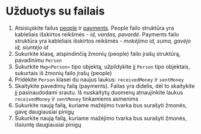 # Užduotys su failais
	
1.	Atsisiųskite failus [people](people) ir [payments](payments). People failo struktūra yra kableliais išskirtos reikšmės -  *id, vardas, pavardė*. Payments failo struktūra yra kableliais išskirtos reikšmės - *mokėjimo id, suma, gavėjo id, siuntėjo id*
2.	Sukurkite klasę, atspindinčią žmonių (people) failo įrašų struktūrą, pavadinimu `Person`
3.	Sukurkite  `Map<Person>` tipo objektą, užpildykite jį `Person` tipo objektais, sukurtais iš žmonių failo įrašų (people)
4.	Pridėkite `Person` klasei du naujus laukus: `receivedMoney` ir `sentMoney`
5.	Skaitykite pavedimų failą (payments). Failas yra didelis, dėl to skaitykite jį pasinaudodami srautu. Iš nuskaitytų duomenų atnaujinkite laukus `receivedMoney` ir `sentMoney` tinkamiems asmenims
6.	Sukurkite naują failą, kuriame mažėjimo tvarka bus surašyti žmonės, gavę daugiausiai pinigų 
7.	Sukurkite naują failą, kuriame mažėjimo tvarka bus surašyti žmonės, išsiuntę daugiausiai pinigų
